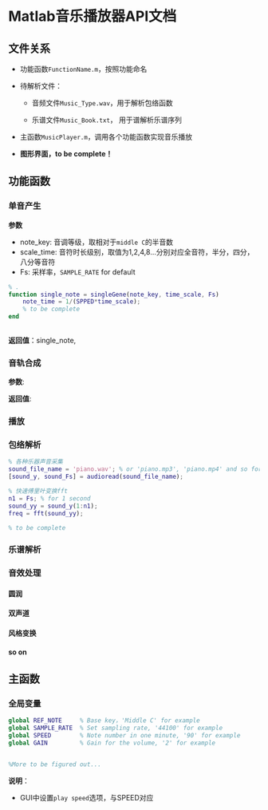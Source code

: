 # Matlab音乐播放器API文档

## 文件关系

- 功能函数`FunctionName.m`，按照功能命名

- 待解析文件：

  - 音频文件`Music_Type.wav`，用于解析包络函数

  - 乐谱文件`Music_Book.txt`， 用于谱解析乐谱序列

- 主函数`MusicPlayer.m`，调用各个功能函数实现音乐播放

- **图形界面，to be complete！**

## 功能函数

### 单音产生

**参数**

- note_key: 音调等级，取相对于`middle C`的半音数
- scale_time: 音符时长级别，取值为1,2,4,8...分别对应全音符，半分，四分，八分等音符
- Fs: 采样率，`SAMPLE_RATE` for default

```matlab
% .
function single_note = singleGene(note_key, time_scale, Fs)
	note_time = 1/(SPPED*time_scale);
	% to be complete
end
	
```

**返回值**：single_note, 



### 音轨合成

**参数**:

**返回值**:



### 播放



### 包络解析



```matlab
% 各种乐器声音采集
sound_file_name = 'piano.wav'; % or 'piano.mp3', 'piano.mp4' and so forth
[sound_y, sound_Fs] = audioread(sound_file_name);

% 快速傅里叶变换fft
n1 = Fs; % for 1 second
sound_yy = sound_y(1:n1);
freq = fft(sound_yy);

% to be complete
```



### 乐谱解析



### 音效处理

#### 圆润

#### 双声道

#### 风格变换

#### so on



## 主函数

### 全局变量

```matlab
global REF_NOTE		% Base key，'Middle C' for example
global SAMPLE_RATE	% Set sampling rate, '44100' for example
global SPEED		% Note number in one minute, '90' for example
global GAIN			% Gain for the volume, '2' for example


%More to be figured out...
```

**说明**：

- GUI中设置`play speed`选项，与SPEED对应

